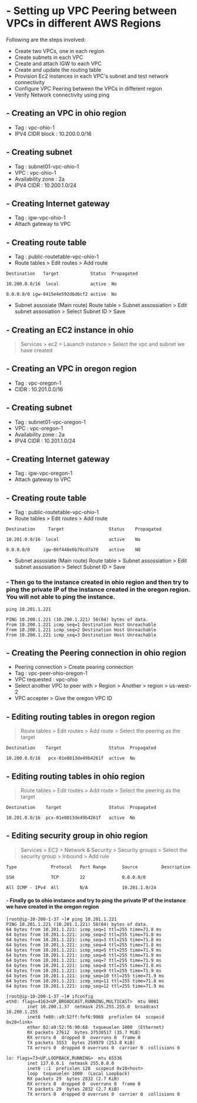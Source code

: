 
# - Setting up VPC Peering between VPCs in different AWS Regions

Following are the steps involved:

* Create two VPCs, one in each region
* Create subnets in each VPC
* Create and attach IGW to each VPC
* Create and update the routing table
* Provision Ec2 instances in each VPC's subnet and test network connectivity
* Configure VPC Peering between the VPCs in different region
* Verify Network connectivity using ping


## - Creating an VPC in ohio region

* Tag : vpc-ohio-1
* IPV4 CIDR block : 10.200.0.0/16

## - Creating subnet 

* Tag : subnet01-vpc-ohio-1
* VPC : vpc-ohio-1
* Availability zone : 2a
* IPV4 CIDR : 10.200.1.0/24

## - Creating Internet gateway

* Tag : igw-vpc-ohio-1
* Attach gateway to VPC

## - Creating route table

* Tag : public-routetable-vpc-ohio-1
* Route tables > Edit routes > Add route 
```
Destination   Target            Status  Propagated

10.200.0.0/16  local            active  No

0.0.0.0/0 igw-0415e4e592d6d6cf2	active  No
```
* Subnet assosiate (Main route)
Route table > Subnet assossiation > Edit subnet assosiation > Select Subnet ID > Save

## - Creating an EC2 instance in ohio
> Services > ec2 > Lauanch instance > Select the vpc and subnet we have created 

## - Creating an VPC in oregon region
* Tag : vpc-oregon-1
* CIDR : 10.201.0.0/16

## - Creating subnet 

* Tag : subnet01-vpc-oregon-1
* VPC : vpc-oregon-1
* Availability zone : 2a
* IPV4 CIDR : 10.201.1.0/24

## - Creating Internet gateway

* Tag : igw-vpc-oregon-1
* Attach gateway to VPC

## - Creating route table

* Tag : public-routetable-vpc-ohio-1
* Route tables > Edit routes > Add route 
```
Destination     Target                 Status    Propagated

10.201.0.0/16  local                   active    No
		
0.0.0.0/0     igw-06f448e6b76cd7a70    active    NO

```
* Subnet assosiate (Main route)
Route table > Subnet assossiation > Edit subnet assosiation > Select Subnet ID > Save

### - Then go to the instance created in ohio region and then try to ping the private IP of the instance created in the oregon region. You will not able to ping the instance.

```
ping 10.201.1.221

PING 10.200.1.221 (10.200.1.221) 56(84) bytes of data.
From 10.200.1.221 icmp_seq=1 Destination Host Unreachable
From 10.200.1.221 icmp_seq=2 Destination Host Unreachable
From 10.200.1.221 icmp_seq=3 Destination Host Unreachable
```

## - Creating the Peering connection in ohio region
* Peering connection > Create pearing connection 
* Tag : vpc-peer-ohio-oregon-1
* VPC requested : vpc-ohio
* Select another VPC to peer with > Region > Another > region > us-west-2
* VPC accepter > Give the oregon VPC ID 

## - Editing routing tables in oregon region
> Route tables > Edit routes > Add route > Select the peering as the target
```
Destination    Target                  Status  Propagated

10.200.0.0/16   pcx-01e0813de49b4261f  active  No
```
## - Editing routing tables in ohio region
> Route tables > Edit routes > Add route > Select the peering as the target
```
Destination    Target                  Status  Propagated

10.201.0.0/16  pcx-01e0813de49b4261f   active  No
```
## - Editing security group in ohio region 
> Services > EC2 > Network & Security > Security groups > Select the security group > Inbound > Add rule
```
Type             Protocol   Port Range      Source         Description

SSH              TCP        22              0.0.0.0/0

All ICMP - IPv4  All        N/A             10.201.1.0/24
````
#### - Finally go to ohio instance and try to ping the private IP of the instance we have created in the oregon region 
````
[root@ip-10-200-1-37 ~]# ping 10.201.1.221
PING 10.201.1.221 (10.201.1.221) 56(84) bytes of data.
64 bytes from 10.201.1.221: icmp_seq=1 ttl=255 time=71.8 ms
64 bytes from 10.201.1.221: icmp_seq=2 ttl=255 time=71.8 ms
64 bytes from 10.201.1.221: icmp_seq=3 ttl=255 time=71.8 ms
64 bytes from 10.201.1.221: icmp_seq=4 ttl=255 time=71.8 ms
64 bytes from 10.201.1.221: icmp_seq=5 ttl=255 time=71.9 ms
64 bytes from 10.201.1.221: icmp_seq=6 ttl=255 time=71.9 ms
64 bytes from 10.201.1.221: icmp_seq=7 ttl=255 time=71.9 ms
64 bytes from 10.201.1.221: icmp_seq=8 ttl=255 time=71.8 ms
64 bytes from 10.201.1.221: icmp_seq=9 ttl=255 time=71.9 ms
64 bytes from 10.201.1.221: icmp_seq=10 ttl=255 time=71.9 ms
64 bytes from 10.201.1.221: icmp_seq=11 ttl=255 time=71.8 ms
64 bytes from 10.201.1.221: icmp_seq=12 ttl=255 time=71.9 ms

[root@ip-10-200-1-37 ~]# ifconfig
eth0: flags=4163<UP,BROADCAST,RUNNING,MULTICAST>  mtu 9001
        inet 10.200.1.37  netmask 255.255.255.0  broadcast 10.200.1.255
        inet6 fe80::a9:52ff:fef6:9068  prefixlen 64  scopeid 0x20<link>
        ether 02:a9:52:f6:90:68  txqueuelen 1000  (Ethernet)
        RX packets 27612  bytes 37538517 (35.7 MiB)
        RX errors 0  dropped 0  overruns 0  frame 0
        TX packets 3553  bytes 259979 (253.8 KiB)
        TX errors 0  dropped 0 overruns 0  carrier 0  collisions 0

lo: flags=73<UP,LOOPBACK,RUNNING>  mtu 65536
        inet 127.0.0.1  netmask 255.0.0.0
        inet6 ::1  prefixlen 128  scopeid 0x10<host>
        loop  txqueuelen 1000  (Local Loopback)
        RX packets 29  bytes 2832 (2.7 KiB)
        RX errors 0  dropped 0  overruns 0  frame 0
        TX packets 29  bytes 2832 (2.7 KiB)
        TX errors 0  dropped 0 overruns 0  carrier 0  collisions 0
````

 









